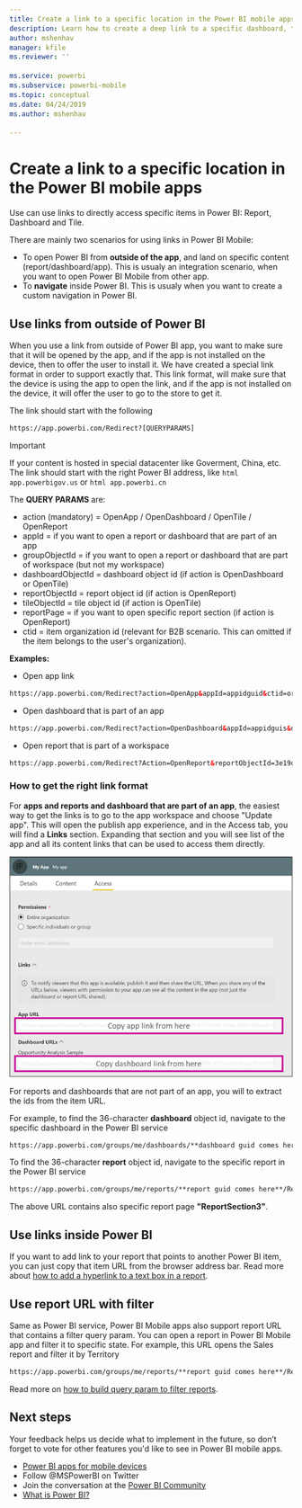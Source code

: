 ```yaml
---
title: Create a link to a specific location in the Power BI mobile apps
description: Learn how to create a deep link to a specific dashboard, tile, or report in the Power BI mobile app with a uniform resource identifier (URI).
author: mshenhav
manager: kfile
ms.reviewer: ''

ms.service: powerbi
ms.subservice: powerbi-mobile
ms.topic: conceptual
ms.date: 04/24/2019
ms.author: mshenhav

---
```

# Create a link to a specific location in the Power BI mobile apps
Use can use links to directly access specific items in Power BI: Report, Dashboard and Tile.

There are mainly two scenarios for using links in Power BI Mobile: 

* To open Power BI from **outside of the app**, and land on specific content (report/dashboard/app). This is usualy an integration scenario, when you want to open Power BI Mobile from other app. 
* To **navigate** inside Power BI. This is usualy when you want to create a custom navigation in Power BI.


## Use links from outside of Power BI
When you use a link from outside of Power BI app, you want to make sure that it will be opened by the app, and if the app is not installed on the device, then to offer the user to install it. We have created a special link format in order to support exactly that. 
This link format, will make sure that the device is using the app to open the link, and if the app is not installed on the device, it will offer the user to go to the store to get it.

The link should start with the following  
```html
https://app.powerbi.com/Redirect?[QUERYPARAMS]
```

> [!IMPORTANT]
> If your content is hosted in special datacenter like Goverment, China, etc. The link should start with the right Power BI address, like ```html app.powerbigov.us``` or  ```html app.powerbi.cn ```   
>

The **QUERY PARAMS** are:
* action (mandatory) = OpenApp / OpenDashboard / OpenTile / OpenReport
* appId = if you want to open a report or dashboard that are part of an app 
* groupObjectId = if you want to open a report or dashboard that are part of workspace (but not my workspace)
* dashboardObjectId = dashboard object id (if action is OpenDashboard or OpenTile)
* reportObjectId = report object id (if action is OpenReport)
* tileObjectId = tile object id (if action is OpenTile)
* reportPage = if you want to open specific report section (if action is OpenReport)
* ctid = item organization id (relevant for B2B scenario. This can omitted if the item belongs to the user's organization).

**Examples:**

* Open app link 
```html
https://app.powerbi.com/Redirect?action=OpenApp&appId=appidguid&ctid=organizationid
```

* Open dashboard that is part of an app 
```html
https://app.powerbi.com/Redirect?action=OpenDashboard&appId=appidguis&dashboardObjectId=dashboardidguid&ctid=organizationid
```

* Open report that is part of a workspace
```html
https://app.powerbi.com/Redirect?Action=OpenReport&reportObjectId=3e19da2d-95ab-43ca-9db2-dc1d6d1c6ef6&groupObjectId=38ccb253-e927-49b3-988b-7fd0ed0ff0b1&reportPage=ReportSection
```

### How to get the right link format

For **apps and reports and dashboard that are part of an app**, the easiest way to get the links is to go to the app workspace and choose "Update app". This will open the publish app experience, and in the Access tab, you will find a **Links** section. Expanding that section and you will see list of the app and all its content links that can be used to access them directly.

![Power BI publish app links ](./media/mobile-apps-links/mobile-link-copy-app-links.png)

For reports and dashboards that are not part of an app, you will to extract the ids from the item URL.

For example, to find the 36-character **dashboard** object id, navigate to the specific dashboard in the Power BI service 

```html
https://app.powerbi.com/groups/me/dashboards/**dashboard guid comes here**?ctid=**organization id comes here**`
```

To find  the 36-character **report** object id, navigate to the specific report in the Power BI service 
```html
https://app.powerbi.com/groups/me/reports/**report guid comes here**/ReportSection3?ctid=**organization id comes here**`
```
The above URL contains also specific report page **"ReportSection3"**.

## Use links inside Power BI

If you want to add link to your report that points to another Power BI item, you can just copy that item URL from the browser address bar. Read more about [how to add a hyperlink to a text box in a report](https://docs.microsoft.com/power-bi/service-add-hyperlink-to-text-box).

## Use report URL with filter
Same as Power BI service, Power BI Mobile apps also support report URL that contains a filter query param. You can open a report in Power BI Mobile app and filter it to specific state. 
For example, this URL opens the Sales report and filter it by Territory

```html
https://app.powerbi.com/groups/me/reports/**report guid comes here**/ReportSection3?ctid=**organization id comes here**&filter=Store/Territory eq 'NC'
```

Read more on [how to build query param to filter reports](https://docs.microsoft.com/power-bi/service-url-filters).

## Next steps
Your feedback helps us decide what to implement in the future, so don’t forget to vote for other features you'd like to see in Power BI mobile apps. 

* [Power BI apps for mobile devices](mobile-apps-for-mobile-devices.md)
* Follow @MSPowerBI on Twitter
* Join the conversation at the [Power BI Community](http://community.powerbi.com/)
* [What is Power BI?](../../power-bi-overview.md)


